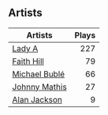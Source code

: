 ## Artists
Artists | Plays 
----- | -----: 
[Lady A](/artists/lady-a-33498) | 227
[Faith Hill](/artists/faith-hill-58019) | 79
[Michael Bublé](/artists/michael-buble-58319) | 66
[Johnny Mathis](/artists/johnny-mathis-14581) | 27
[Alan Jackson](/artists/alan-jackson-69978) | 9

